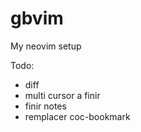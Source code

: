 # gbvim

My neovim setup

Todo:

- diff
- multi cursor a finir
- finir notes
- remplacer coc-bookmark
